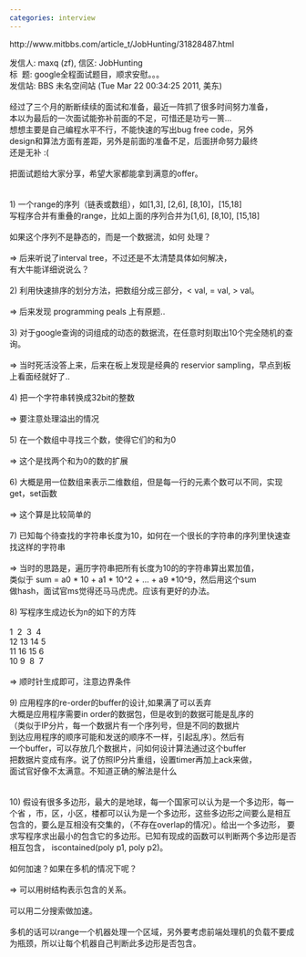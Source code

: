 ```yaml
---
categories: interview
---
```

<div><div>http://www.mitbbs.com/article_t/JobHunting/31828487.html</div></div><p>发信人: maxq (zf), 信区: JobHunting<br /> 标&nbsp; 题: google全程面试题目，顺求安慰。。。<br /> 发信站: BBS 未名空间站 (Tue Mar 22 00:34:25 2011, 美东)<br /> <br /> 经过了三个月的断断续续的面试和准备，最近一阵抓了很多时间努力准备，<br /> 本以为最后的一次面试能弥补前面的不足，可惜还是功亏一篑...<br /> 想想主要是自己编程水平不行，不能快速的写出bug free code，另外<br /> design和算法方面有差距，另外是前面的准备不足，后面拼命努力最终<br /> 还是无补 :(<br /> <br /> 把面试题给大家分享，希望大家都能拿到满意的offer。<br /> <br /> <br /> 1) 一个range的序列（链表或数组），如[1,3], [2,6], [8,10]，[15,18]<br /> 写程序合并有重叠的range，比如上面的序列合并为[1,6], [8,10], [15,18]<br /> <br /> 如果这个序列不是静态的，而是一个数据流，如何 处理？<br /> <br /> =&gt; 后来听说了interval tree，不过还是不太清楚具体如何解决，<br /> 有大牛能详细说说么？<br /> <br /> 2) 利用快速排序的划分方法，把数组分成三部分，&lt; val, = val, &gt; val。<br /> <br /> =&gt; 后来发现 programming peals 上有原题.. <br /> <br /> 3) 对于google查询的词组成的动态的数据流，在任意时刻取出10个完全随机的查询。<br /> <br /> =&gt; 当时死活没答上来，后来在板上发现是经典的 reservior sampling，早点到板上看面经就好了..<br /> <br /> 4) 把一个字符串转换成32bit的整数<br /> <br /> =&gt; 要注意处理溢出的情况<br /> <br /> 5) 在一个数组中寻找三个数，使得它们的和为0<br /> <br /> =&gt; 这个是找两个和为0的数的扩展<br /> <br /> 6) 大概是用一位数组来表示二维数组，但是每一行的元素个数可以不同，实现get，set函数<br /> <br /> =&gt; 这个算是比较简单的<br /> <br /> 7) 已知每个待查找的字符串长度为10，如何在一个很长的字符串的序列里快速查找这样的字符串<br /> <br /> =&gt; 当时的思路是，遍历字符串把所有长度为10的的字符串算出累加值，<br /> 类似于 sum = a0 * 10 + a1 * 10^2 + ... + a9 *10^9，然后用这个sum<br /> 做hash，面试官ms觉得还马马虎虎。应该有更好的办法。<br /> <br /> 8) 写程序生成边长为n的如下的方阵<br /> <br /> 1&nbsp; 2&nbsp; 3&nbsp; 4<br /> 12 13 14 5<br /> 11 16 15 6<br /> 10 9&nbsp; 8&nbsp; 7<br /> <br /> =&gt; 顺时针生成即可，注意边界条件<br /> <br /> 9) 应用程序的re-order的buffer的设计,如果满了可以丢弃<br /> 大概是应用程序需要in order的数据包，但是收到的数据可能是乱序的<br /> （类似于IP分片，每一个数据片有一个序列号，但是不同的数据片<br /> 到达应用程序的顺序可能和发送的顺序不一样，引起乱序）。然后有<br /> 一个buffer，可以存放几个数据片，问如何设计算法通过这个buffer<br /> 把数据片变成有序。说了仿照IP分片重组，设置timer再加上ack来做，<br /> 面试官好像不太满意。不知道正确的解法是什么<br /> <br /> <br /> 10) 假设有很多多边形，最大的是地球，每一个国家可以认为是一个多边形，每一个省 ，市，区，小区，楼都可以认为是一个多边形，这些多边形之间要么是相互包含的，要么是互相没有交集的，（不存在overlap的情况）。给出一个多边形， 要求写程序求出最小的包含它的多边形。已知有现成的函数可以判断两个多边形是否相互包含， iscontained(poly p1, poly p2)。<br /> <br /> 如何加速？如果在多机的情况下呢？<br /> <br /> =&gt; 可以用树结构表示包含的关系。<br /> <br /> 可以用二分搜索做加速。<br /> <br /> 多机的话可以range一个机器处理一个区域，另外要考虑前端处理机的负载不要成为瓶颈，所以让每个机器自己判断此多边形是否包含。</p>